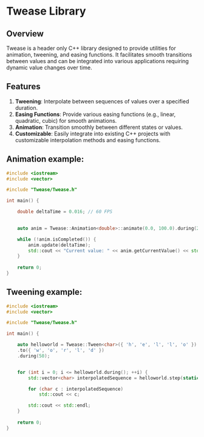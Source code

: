 Twease Library
===============

Overview
--------
Twease is a header only C++ library designed to provide utilities for animation, tweening, and easing functions. It facilitates smooth transitions between values and can be integrated into various applications requiring dynamic value changes over time.

Features
--------
1. **Tweening**: Interpolate between sequences of values over a specified duration.
2. **Easing Functions**: Provide various easing functions (e.g., linear, quadratic, cubic) for smooth animations.
3. **Animation**: Transition smoothly between different states or values.
4. **Customizable**: Easily integrate into existing C++ projects with customizable interpolation methods and easing functions.


Animation example:
--------
```cpp
#include <iostream>
#include <vector>

#include "Twease/Twease.h"

int main() {

    double deltaTime = 0.016; // 60 FPS

    
    auto anim = Twease::Animation<double>::animate(0.0, 100.0).during(2.0).easing(Twease::cubicIn);

    while (!anim.isCompleted()) {
        anim.update(deltaTime);
        std::cout << "Current value: " << anim.getCurrentValue() << std::endl;
    }
    
    return 0;
}
```
Tweening example:
--------
```cpp
#include <iostream>
#include <vector>

#include "Twease/Twease.h"

int main() {

    auto helloworld = Twease::Tween<char>({ 'h', 'e', 'l', 'l', 'o' })
    .to({ 'w', 'o', 'r', 'l', 'd' })
    .during(50);


    for (int i = 0; i <= helloworld.during(); ++i) {
        std::vector<char> interpolatedSequence = helloworld.step(static_cast<double>(i) / helloworld.during());

        for (char c : interpolatedSequence)
            std::cout << c;

        std::cout << std::endl;
    }
    
    return 0;
}
```